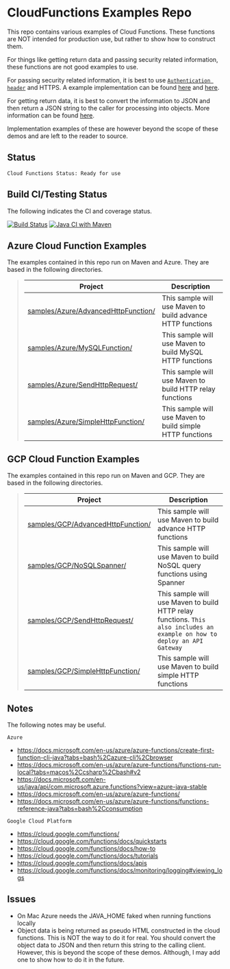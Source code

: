 CloudFunctions Examples Repo
============================

This repo contains various examples of Cloud Functions. These functions are NOT intended for production use, but rather to show how to construct them.

For things like getting return data and passing security related information, these functions are not good examples to use.

For passing security related information, it is best to use [`Authentication header`](https://en.wikipedia.org/wiki/Basic_access_authentication) and HTTPS. A example implementation can be found [here](https://stackoverflow.com/questions/3283234/http-basic-authentication-in-java-using-httpclient) and [here](https://www.digizol.com/2012/06/http-basic-authentication-java-decode.html).

For getting return data, it is best to convert the information to JSON and then return a JSON string to the caller for processing into objects. More information can be found [here](https://www.javatpoint.com/convert-java-object-to-json#:~:text=These%20are%20the%20following%20steps%20to%20convert%20a,class%20to%20convert%20the%20Java%20object%20to%20JSON.).

Implementation examples of these are however beyond the scope of these demos and are left to the reader to source.

Status
------
````
Cloud Functions Status: Ready for use
````
Build CI/Testing Status
-----------------------
The following indicates the CI and coverage status.

[![Build Status](https://travis-ci.org/tpayne/CloudFunctions.svg?branch=main)](https://travis-ci.org/tpayne/CloudFunctions)
[![Java CI with Maven](https://github.com/tpayne/CloudFunctions/actions/workflows/maven.yml/badge.svg)](https://github.com/tpayne/CloudFunctions/actions/workflows/maven.yml)

Azure Cloud Function Examples
-----------------------------
The examples contained in this repo run on Maven and Azure. They are based in the following directories.

>| Project | Description | 
>| ------- | ----------- |
>| [samples/Azure/AdvancedHttpFunction/](https://github.com/tpayne/CloudFunctions/tree/main/Azure/samples/AdvancedHttpFunction) | This sample will use Maven to build advance HTTP functions |
>| [samples/Azure/MySQLFunction/](https://github.com/tpayne/CloudFunctions/tree/main/Azure/samples/MySQLFunction) | This sample will use Maven to build MySQL HTTP functions |
>| [samples/Azure/SendHttpRequest/](https://github.com/tpayne/CloudFunctions/tree/main/Azure/samples/SendHttpRequest) | This sample will use Maven to build HTTP relay functions |
>| [samples/Azure/SimpleHttpFunction/](https://github.com/tpayne/CloudFunctions/tree/main/Azure/samples/SimpleHttpFunction) | This sample will use Maven to build simple HTTP functions |

GCP Cloud Function Examples
---------------------------
The examples contained in this repo run on Maven and GCP. They are based in the following directories.

>| Project | Description | 
>| ------- | ----------- |
>| [samples/GCP/AdvancedHttpFunction/](https://github.com/tpayne/CloudFunctions/tree/main/GCP/samples/AdvancedHttpFunction) | This sample will use Maven to build advance HTTP functions |
>| [samples/GCP/NoSQLSpanner/](https://github.com/tpayne/CloudFunctions/tree/main/GCP/samples/NoSQLSpanner) | This sample will use Maven to build NoSQL query functions using Spanner |
>| [samples/GCP/SendHttpRequest/](https://github.com/tpayne/CloudFunctions/tree/main/GCP/samples/SendHttpRequest) | This sample will use Maven to build HTTP relay functions. `This also includes an example on how to deploy an API Gateway` |
>| [samples/GCP/SimpleHttpFunction/](https://github.com/tpayne/CloudFunctions/tree/main/GCP/samples/SimpleHttpFunction) | This sample will use Maven to build simple HTTP functions |

Notes
-----
The following notes may be useful.

`Azure`
- https://docs.microsoft.com/en-us/azure/azure-functions/create-first-function-cli-java?tabs=bash%2Cazure-cli%2Cbrowser
- https://docs.microsoft.com/en-us/azure/azure-functions/functions-run-local?tabs=macos%2Ccsharp%2Cbash#v2
- https://docs.microsoft.com/en-us/java/api/com.microsoft.azure.functions?view=azure-java-stable
- https://docs.microsoft.com/en-us/azure/azure-functions/
- https://docs.microsoft.com/en-us/azure/azure-functions/functions-reference-java?tabs=bash%2Cconsumption

`Google Cloud Platform`
- https://cloud.google.com/functions/
- https://cloud.google.com/functions/docs/quickstarts
- https://cloud.google.com/functions/docs/how-to
- https://cloud.google.com/functions/docs/tutorials
- https://cloud.google.com/functions/docs/apis
- https://cloud.google.com/functions/docs/monitoring/logging#viewing_logs

Issues
------
- On Mac Azure needs the JAVA_HOME faked when running functions locally
- Object data is being returned as pseudo HTML constructed in the cloud functions. This is NOT the way to do it for real. You should convert the object data to JSON and then return this string to the calling client. However, this is beyond the scope of these demos. Although, I may add one to show how to do it in the future.
